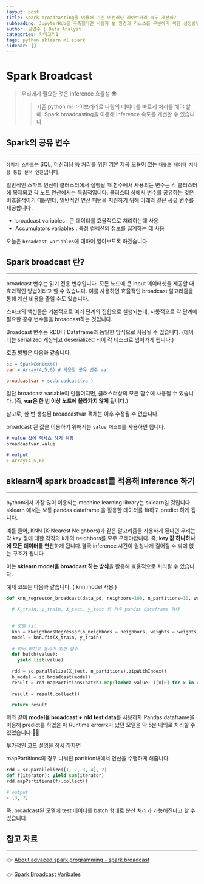 ```yaml
---
layout: post
title: Spark broadcasting을 이용해 기존 머신러닝 라이브러리 속도 개선하기
subheading: JupyterHub를 구축했다면 사용자 별 환경과 리소스를 구분하기 위한 설정방법을 알아봅시다.
author: 김연수 | Data Analyst
categories: 카테고리1
tags: python sklearn ml spark
sidebar: []
---
```


# Spark Broadcast

> 우리에게 필요한 것은 inference 효율성 😎
> 
> > 기존 python ml 라이브러리로 다량의 데이터를 빠르게 처리를 해야 할 때!  Spark broadcasting을 이용해 inference 속도를 개선할 수 있습니다.

  

## Spark의 공유 변수

----------

`아피치 스파크`는 SQL, 머신러닝 등 처리를 위한 기본 제공 모듈이 있는  `대규모 데이터 처리용 통합 분석 엔진`입니다.

  
일반적인 스파크 연산이 클러스터에서 실행될 때 함수에서 사용되는 변수는 각 클러스터에 복제되고 각 노드 연산에서는 독립적입니다. 클러스터 상에서 변수를 공유하는 것은 비효율적이기 때문인데, 일반적인 연산 패턴을 지원하기 위해 아래와 같은 공유 변수를 제공합니다 .

-   broadcast variables : 큰 데이터를 효율적으로 처리하는데 사용
-   Accumulators variables : 특정 컬렉션의 정보를 집계하는 데 사용

오늘은  `broadcast variables`에 대하여 알아보도록 하겠습니다.

  

## Spark broadcast 란?

----------

broadcast 변수는 읽기 전용 변수입니다. 모든 노드에 큰 input 데이터셋을 제공할 때 효과적인 방법이라고 할 수 있습니다. 이를 사용하면 효율적인 broadcast 알고리즘을 통해 계산 비용을 줄일 수도 있습니다.

  

스파크의 액션들은 기본적으로 여러 단계의 집합으로 실행되는데, 자동적으로 각 단계에 필요한 공유 변수들을 broadcast하는 것입니다.

Broadcast 변수는 RDD나 Dataframe과 동일한 방식으로 사용될 수 있습니다. (데이터는 serialized 캐싱되고 deserialized 되어 각 테스크로 넘어가게 됩니다.)

  
호출 방법은 다음과 같습니다.

```ini
sc = SparkContext()
var = Array(4,5,6) # 사용할 공유 변수 var

broadcastvar = sc.broadcast(var)

```

일단 broadcast variable이 만들어지면, 클러스터상의 모든 함수에 사용될 수 있습니다. (즉,  **var은 한 번 이상 노드에 올라가지 않게**  됩니다.)

참고로, 한 번 생성된 broadcastvar 객체는 이후 수정될 수 없습니다.

  
broadcast 된 값을 이용하기 위해서는  `value 메소드`를 사용하면 됩니다.

```markdown
# value 값에 액세스 하기 위함
broadcastvar.value

# output
> Array(4,5,6)

```

  

## sklearn에 spark broadcast를 적용해 inference 하기

----------

python에서 가장 많이 이용되는 mechine learning library는 sklearn일 것입니다. sklearn 에서는 보통 pandas dataframe 을 활용한 데이터를 fit하고 predict 하게 됩니다.

예를 들어, KNN (K-Nearest Neighbors)과 같은 알고리즘을 사용하게 된다면 우리는 각 key 값에 대한 각각의 k개의 neighbors를 모두 구해야합니다. 즉,  **key 값 하나하나에 모든 데이터를 연산**하게 됩니다.결국 inference 시간이 엄청나게 길어질 수 밖에 없는 구조가 됩니다.

이는  **sklearn model을 broadcast 하는 방식**을 활용해 효율적으로 처리될 수 있습니다.

  

예제 코드는 다음과 같습니다. ( knn model 사용 )

```python
def knn_regressor_broadcast(data_pd, neighbors=100, n_partitions=10, weights = "uniform"):

  # X_train, y_train, X_test, y_test 의 경우 pandas dataframe 형태
  

  # 모델 fit
  knn = KNeighborsRegressor(n_neighbors = neighbors, weights = weights)
  model = knn.fit(X_train, y_train)
  
  # 여러 배치로 돌리기 위한 함수
  def batch(value):
    yield list(value)
    
  rdd = sc.parallelize(X_test, n_partitions).zipWithIndex()
  b_model = sc.broadcast(model)
  result = rdd.mapPartitions(batch).map(lambda value: ([x[0] for x in value], [x[1] for x in value])).flatMap(lambda x: zip(x[1], b_model.value.predict(x[0])))
  
  result = result.collect()

  return result

```

위와 같이  **model을 broadcast + rdd test data**를 사용하자 Pandas dataframe을 이용해 predict를 하였을 때 Runtime errorrk가 났던 모델을 약 5분 내외로 처리할 수 있었습니다 👏👏

  

부가적인 코드 설명을 잠시 하자면

mapPartitions의 경우 나눠진 partition내에서 연산을 수행하게 해줍니다

```python
rdd = sc.parallelize([1, 2, 3, 4], 2)
def f(iterator): yield sum(iterator)
rdd.mapPartitions(f).collect()

# output
> [3, 7]

```

즉, broadcast된 모델에 test 데이터를 batch 형태로 분산 처리가 가능해진다고 할 수 있습니다.

  

## 참고 자료

----------

👉  [About advaced spark programming - spark broadcast](https://www.tutorialspoint.com/apache_spark/advanced_spark_programming.htm)

👉  [Spark Broadcast Varibales](https://sparkbyexamples.com/spark/spark-broadcast-variables/)